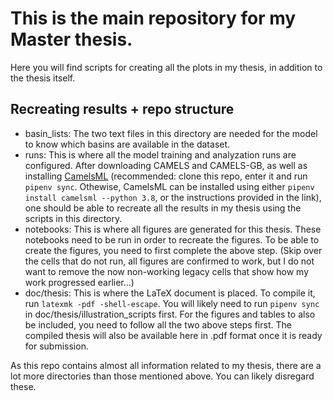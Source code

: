 # This is the main repository for my Master thesis.
Here you will find scripts for creating all the plots in my thesis, in addition to the thesis itself.

## Recreating results + repo structure
- basin_lists: The two text files in this directory are needed for the model to know which basins are available in the dataset.
- runs: This is where all the model training and analyzation runs are configured. After downloading CAMELS and CAMELS-GB, as well as installing [CamelsML](https://github.com/bernharl/camelsml) (recommended: clone this repo, enter it and run ```pipenv sync```. Othewise, CamelsML can be installed using either ```pipenv install camelsml --python 3.8```, or the instructions provided in the link), one should be able to recreate all the results in my thesis using the scripts in this directory.
- notebooks: This is where all figures are generated for this thesis. These notebooks need to be run in order to recreate the figures. To be able to create the figures, you need to first complete the above step. (Skip over the cells that do not run, all figures are confirmed to work, but I do not want to remove the now non-working legacy cells that show how my work progressed earlier...)
- doc/thesis: This is where the LaTeX document is placed. To compile it, run ```latexmk -pdf -shell-escape```. You will likely need to run ```pipenv sync``` in doc/thesis/illustration_scripts first. For the figures and tables to also be included, you need to follow all the two above steps first. The compiled thesis will also be available here in .pdf format once it is ready for submission.

As this repo contains almost all information related to my thesis, there are a lot more directories than those mentioned above. You can likely disregard these. 
